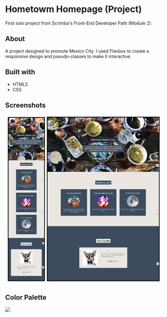 # Hometowm Homepage (Project)

First solo project from Scrimba's Front-End Developer Path (Module 2). 

## About

A project designed to promote Mexico City. I used Flexbox to create a responsive design and pseudo-classes to make it interactive. 

## Built with

- HTML5
- CSS

## Screenshots

![screenshot](./images/screenshot.png)

## Color Palette

<img src="i./images/color_palette.png" width="300">

